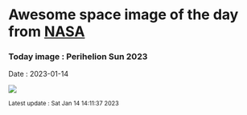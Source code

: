 
# Awesome space image of the day from [NASA](https://api.nasa.gov/)

### Today image : Perihelion Sun 2023
Date : 2023-01-14

![](https://apod.nasa.gov/apod/image/2301/Sol3Jan2023web1024.jpg)

<small>Latest update : Sat Jan 14 14:11:37 2023</small>
        